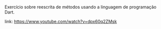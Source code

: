 Exercício sobre reescrita de métodos usando a linguagem de programação Dart.

link: https://www.youtube.com/watch?v=dpx60q2ZMsk
